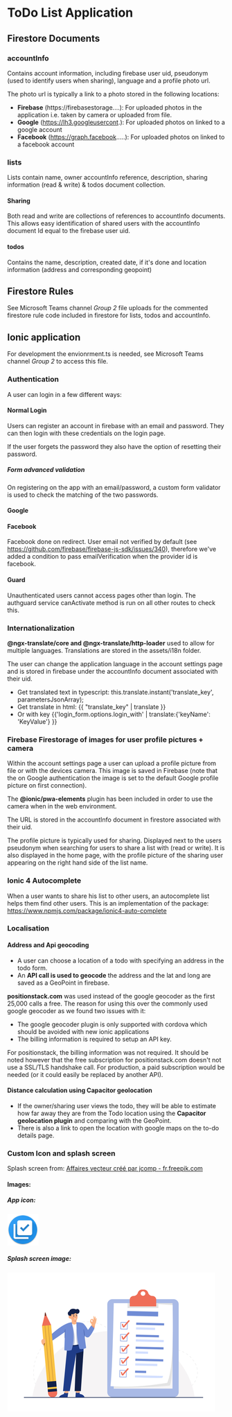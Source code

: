 # ToDo List Application

## Firestore Documents
### accountInfo
Contains account information, including firebase user uid, pseudonym (used to identify users when sharing), language and a profile photo url.

The photo url is typically a link to a photo stored in the following locations:

+ <b>Firebase</b>  (https://firebasestorage....): For uploaded photos in the application i.e. taken by camera or uploaded from file.
+ <b>Google</b>    (https://lh3.googleusercont.): For uploaded photos on linked to a google account
+ <b>Facebook</b>  (https://graph.facebook.....): For uploaded photos on linked to a facebook account

### lists
Lists contain name, owner accountInfo reference, description, sharing information (read & write) & todos document collection.
#### Sharing
Both read and write are collections of references to accountInfo documents. This allows easy identification of shared users with the accountInfo document Id equal to the firebase user uid.

#### todos
Contains the name, description, created date, if it's done and location information (address and corresponding geopoint)

## Firestore Rules

See Microsoft Teams channel *Group 2* file uploads for the commented firestore rule code included in firestore for lists, todos and accountInfo.

## Ionic application

For development the envionrment.ts is needed, see Microsoft Teams channel *Group 2* to access this file.

### Authentication

A user can login in a few different ways:

#### Normal Login
Users can register an account in firebase with an email and password. They can then login with these credentials on the login page.

If the user forgets the password they also have the option of resetting their password.

##### Form advanced validation
On registering on the app with an email/password, a custom form validator is used to check the matching of the two passwords.

#### Google
#### Facebook

Facebook done on redirect. User email not verified by default (see https://github.com/firebase/firebase-js-sdk/issues/340), therefore we've added a condition to pass emailVerification when the provider id is facebook.

#### Guard

Unauthenticated users cannot access pages other than login. The authguard service canActivate method is run on all other routes to check this.

### Internationalization
<b>@ngx-translate/core and @ngx-translate/http-loader</b> used to allow for multiple languages. Translations are stored in the assets/i18n folder. 

The user can change the application language in the account settings page and is stored in firebase under the accountInfo document associated with their uid.

+ Get translated text in typescript: this.translate.instant('translate_key', parametersJsonArray);
+ Get translate in html: {{ "translate_key" | translate }}
+ Or with key {{'login_form.options.login_with' | translate:{'keyName': 'KeyValue'} }}

### Firebase Firestorage of images for user profile pictures + camera
Within the account settings page a user can upload a profile picture from file or with the devices camera. This image is saved in Firebase (note that the on Google authentication the image is set to the default Google profile picture on first connection). 

The <b>@ionic/pwa-elements</b> plugin has been included in order to use the camera when in the web environment.


The URL is stored in the accountInfo document in firestore associated with their uid.

The profile picture is typically used for sharing. Displayed next to the users pseudonym when searching for users to share a list with (read or write). It is also displayed in the home page, with the profile picture of  the sharing user appearing on the right hand side of the list name.


### Ionic 4 Autocomplete
When a user wants to share his list to other users, an autocomplete list helps them find other users.
This is an implementation of the package: https://www.npmjs.com/package/ionic4-auto-complete


### Localisation
#### Address and Api geocoding

+ A user can choose a location of a todo with specifying an address in the todo form.
+ An <b>API call is used to geocode</b> the address and the lat and long are saved as a GeoPoint in firebase.

<b>positionstack.com</b> was used instead of the google geocoder as the first 25,000 calls a free. The reason for using this over the commonly used google geocoder as we found two issues with it:

+ The google geocoder plugin is only supported with cordova which should be avoided with new ionic applications
+ The billing information is required to setup an API key. 

For positionstack, the billing information was not required. It should be noted however that the free subscription for positionstack.com doesn't not use a SSL/TLS handshake call. For production, a paid subscription would be needed (or it could easily be replaced by another API).

#### Distance calculation using Capacitor geolocation


+ If the owner/sharing user views the todo, they will be able to estimate how far away they are from the Todo location using the <b>Capacitor geolocation plugin</b> and comparing with the GeoPoint. 
+ There is also a link to open the location with google maps on the to-do details page.


### Custom Icon and splash screen

Splash screen from: <a href='https://fr.freepik.com/vecteurs/affaires'>Affaires vecteur créé par jcomp - fr.freepik.com</a>

#### Images:
##### App icon:
![App Icon](android/app/src/main/res/mipmap-hdpi/ic_launcher.png)
##### Splash screen image:
![Splash Screen](android/app/src/main/res/drawable/splash.png)

